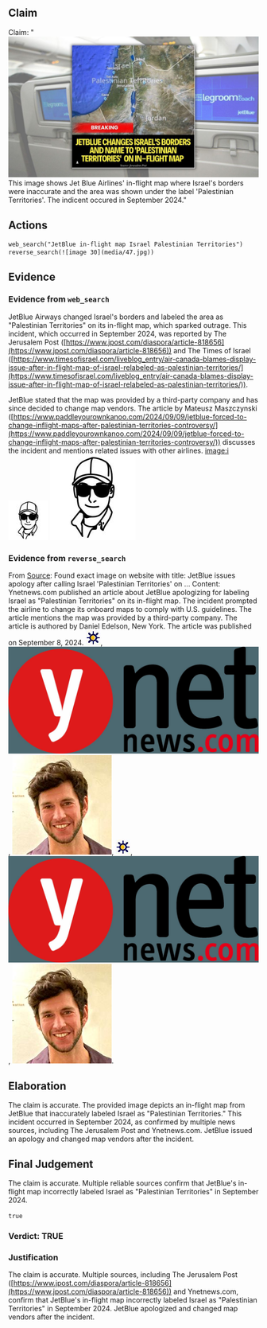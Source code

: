 ## Claim
Claim: "![image 30](media/47.jpg) This image shows Jet Blue Airlines' in-flight map where Israel's borders were inaccurate and the area was shown under the label 'Palestinian Territories'. The indicent occured in September 2024."

## Actions
```
web_search("JetBlue in-flight map Israel Palestinian Territories")
reverse_search(![image 30](media/47.jpg))
```

## Evidence
### Evidence from `web_search`
JetBlue Airways changed Israel's borders and labeled the area as "Palestinian Territories" on its in-flight map, which sparked outrage. This incident, which occurred in September 2024, was reported by The Jerusalem Post ([https://www.jpost.com/diaspora/article-818656](https://www.jpost.com/diaspora/article-818656)) and The Times of Israel ([https://www.timesofisrael.com/liveblog_entry/air-canada-blames-display-issue-after-in-flight-map-of-israel-relabeled-as-palestinian-territories/](https://www.timesofisrael.com/liveblog_entry/air-canada-blames-display-issue-after-in-flight-map-of-israel-relabeled-as-palestinian-territories/)).

JetBlue stated that the map was provided by a third-party company and has since decided to change map vendors. The article by Mateusz Maszczynski ([https://www.paddleyourownkanoo.com/2024/09/09/jetblue-forced-to-change-inflight-maps-after-palestinian-territories-controversy/](https://www.paddleyourownkanoo.com/2024/09/09/jetblue-forced-to-change-inflight-maps-after-palestinian-territories-controversy/)) discusses the incident and mentions related issues with other airlines. <image:i> ![image 5309](media/2025-08-23_01-35-1755912904-325489.jpg) ![image 5310](media/2025-08-23_01-35-1755912906-783116.jpg)


### Evidence from `reverse_search`
From [Source](https://www.ynetnews.com/travel/article/bjgp0065hc): Found exact image on website with title: JetBlue issues apology after calling Israel 'Palestinian Territories' on ...
Content: Ynetnews.com published an article about JetBlue apologizing for labeling Israel as "Palestinian Territories" on its in-flight map. The incident prompted the airline to change its onboard maps to comply with U.S. guidelines. The article mentions the map was provided by a third-party company. The article is authored by Daniel Edelson, New York. The article was published on September 8, 2024. ![image 4073](media/2025-08-23_00-46-1755909973-218772.jpg), ![image 4074](media/2025-08-23_00-46-1755909973-538981.jpg), ![image 4087](media/2025-08-23_00-46-1755909985-016690.jpg), ![image 4073](media/2025-08-23_00-46-1755909973-218772.jpg), ![image 4074](media/2025-08-23_00-46-1755909973-538981.jpg), ![image 4087](media/2025-08-23_00-46-1755909985-016690.jpg).


## Elaboration
The claim is accurate. The provided image depicts an in-flight map from JetBlue that inaccurately labeled Israel as "Palestinian Territories." This incident occurred in September 2024, as confirmed by multiple news sources, including The Jerusalem Post and Ynetnews.com. JetBlue issued an apology and changed map vendors after the incident.


## Final Judgement
The claim is accurate. Multiple reliable sources confirm that JetBlue's in-flight map incorrectly labeled Israel as "Palestinian Territories" in September 2024.

`true`

### Verdict: TRUE

### Justification
The claim is accurate. Multiple sources, including The Jerusalem Post ([https://www.jpost.com/diaspora/article-818656](https://www.jpost.com/diaspora/article-818656)) and Ynetnews.com, confirm that JetBlue's in-flight map incorrectly labeled Israel as "Palestinian Territories" in September 2024. JetBlue apologized and changed map vendors after the incident.
